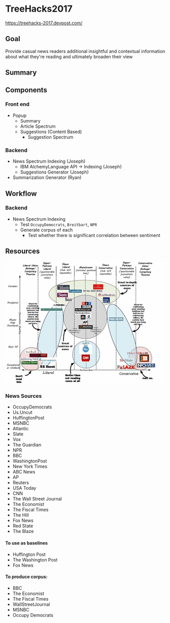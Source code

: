 # TreeHacks2017

https://treehacks-2017.devpost.com/

## Goal

Provide casual news readers additional insightful and contextual information 
about what they're reading and ultimately broaden their view

## Summary

## Components

### Front end
- Popup
    - Summary
    - Article Spectrum
    - Suggestions (Content Based)
        - Suggestion Spectrum

### Backend
- News Spectrum Indexing (Joseph)
    - IBM AlchemyLanguage API -> Indexing (Joseph)
    - Suggestions Generator (Joseph)
- Summarization Generator (Ryan)

## Workflow

### Backend
- News Spectrum Indexing
    - Test `OccupyDemocrats`, `Breitbart`, `NPR`
    - Generate corpus of each
        -  Test whether there is significant correlation between sentiment


## Resources

![spectrum](spectrum.jpg)

### News Sources

- OccupyDemocrats
- Us.Uncut
- HuffingtonPost
- MSNBC
- Atlantic
- Slate
- Vox
- The Guardian
- NPR
- BBC
- WashingtonPost
- New York Times
- ABC News
- AP
- Reuters
- USA Today
- CNN
- The Wall Street Journal
- The Economist
- The Fiscal Times
- The Hill
- Fox News
- Red State
- The Blaze

#### To use as baselines

- Huffington Post
- The Washington Post
- Fox News

#### To produce corpus:
- BBC
- The Economist
- The Fiscal Times
- WallStreetJournal
- MSNBC
- Occupy Democrats
